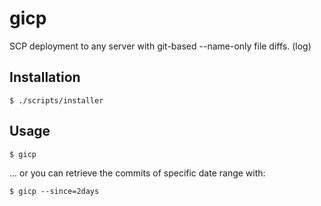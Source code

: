 # gicp

SCP deployment to any server with git-based --name-only file diffs. (log)

## Installation

```
$ ./scripts/installer
```

## Usage 

```
$ gicp
```

... or you can retrieve the commits of specific date range with:

```
$ gicp --since=2days
```
